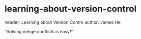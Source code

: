 # learning-about-version-control

header: Learning about Version Contro
author: James He

 “Solving merge conflicts is easy!”
